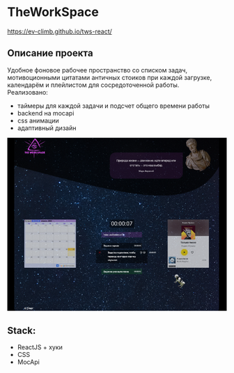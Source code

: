 # TheWorkSpace

https://ev-climb.github.io/tws-react/

## Описание проекта

Удобное фоновое рабочее пространство со списком задач, мотивоционными цитатами античных стоиков при каждой загрузке, календарём и плейлистом для сосредоточенной работы.\
Реализовано:
- таймеры для каждой задачи и подсчет общего времени работы
- backend на mocapi
- css анимации
- адаптивный дизайн

![Screen](https://github.com/ev-climb/tws-react/blob/master/screen.png)

## Stack:
- ReactJS + хуки
- CSS
- MocApi
